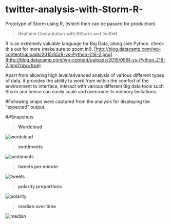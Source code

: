 # twitter-analysis-with-Storm-R-


Prototype of Storm using R, (which then can be passed for production)

> Realtime Computation with RStorm and twitteR

R is an extremely valuable language for Big Data, along side Python. 
check this out for more (make sure to zoom in!). [http://blog.datacamp.com/wp-content/uploads/2015/05/R-vs-Python-216-2.png](http://blog.datacamp.com/wp-content/uploads/2015/05/R-vs-Python-216-2.png?raw=true)

Apart from allowing high level/advanced analysis of various different types of data, it provides the ability to work from within the comfort of the environment to interface, interact with various different Big data tools such Storm and hence can easily scale and overcome its memory limitations. 

#Following snaps were captured from the analysis for displaying the "expected" output.

##Snapshots

> **Wordcloud**


![wordcloud](https://cloud.githubusercontent.com/assets/11197322/8513101/c09e2ad2-232b-11e5-984a-c69492f02253.png?raw=true "wordcloud")



> **sentiments**

![sentiments](https://cloud.githubusercontent.com/assets/11197322/8513103/cd535432-232b-11e5-838e-58f2ddcdfddd.png?raw=true "sentiments")


> **tweets per minute**

![tweets](https://cloud.githubusercontent.com/assets/11197322/8513105/d7be8b6c-232b-11e5-8f3b-ed023ffe2241.png?raw=true "tweets")


> **polarity proportions**

![polarity](https://cloud.githubusercontent.com/assets/11197322/8513104/d374ef2e-232b-11e5-825f-9a0d5fd7413d.png?raw=true "polarity")


> **median over time**

![median](https://cloud.githubusercontent.com/assets/11197322/8513075/1bc8fc76-232b-11e5-868f-8e425fa9be33.png?raw=true?raw=true "median") 
